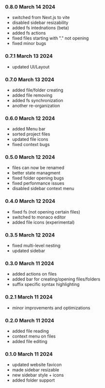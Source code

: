 ### 0.8.0 March 14 2024

- switched from Next.js to vite
- disabled sidebar resizability
- added fs intednations (beta)
- added fs actions
- fixed files starting with "." not opening
- fixed minor bugs

### 0.7.1 March 13 2024

- updated UI/Layout

### 0.7.0 March 13 2024

- added file/folder creating
- added file removing
- added fs synchronization
- another re-organization

### 0.6.0 March 12 2024

- added Menu bar
- sorted project files
- updated file icons
- fixed context bugs

### 0.5.0 March 12 2024

- files can now be renamed
- better state managment
- fixed folder opening bugs
- fixed perfonmance issues
- disabled sidebar context menu

### 0.4.0 March 12 2024

- fixed fs (not opening certain files)
- switched to monaco editor
- added file icons (experimental)

### 0.3.5 March 12 2024

- fixed multi-level nesting
- updated sidebar

### 0.3.0 March 11 2024

- added actions on files
- added bar for creating/opening files/folders
- suffix specific syntax highlighting

### 0.2.1 March 11 2024

- minor improvements and optimizations

### 0.2.0 March 11 2024

- added file reading
- context menu on files
- added file editing

### 0.1.0 March 11 2024

- updated website favicon
- made sidebar resizable
- new sidebar style + icons
- added folder support
